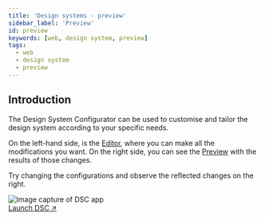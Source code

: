 ```yaml
---
title: 'Design systems - preview'
sidebar_label: 'Preview'
id: preview
keywords: [web, design system, preview]
tags:
  - web
  - design system
  - preview
---
```


## Introduction

The Design System Configurator can be used to customise and tailor the design system according to your specific needs.

On the left-hand side, is the [Editor](../../../web/design-systems/preview/#editor), where you can make all the modifications you want. On the right side, you can see the [Preview](../../../web/design-systems/preview/#preview) with the results of those changes.

Try changing the configurations and observe the reflected changes on the right.

<div class="demo-view">
  <img id="shadowed-img" src="/img/DSC-checkbox.PNG" alt="Image capture of DSC app"/>
  <div>
    <a class="overlay-link" href="/dsc/" target="_blank">Launch DSC &#x2197;</a>
  </div>
</div>

<!-- ![](/img/DSC-checkbox.PNG) -->